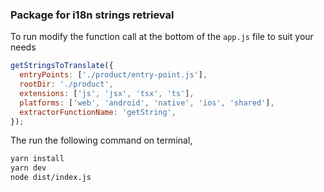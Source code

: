 ### Package for i18n strings retrieval

To run modify the function call at the bottom of the `app.js` file to suit your needs
```js
getStringsToTranslate({
  entryPoints: ['./product/entry-point.js'],
  rootDir: './product',
  extensions: ['js', 'jsx', 'tsx', 'ts'],
  platforms: ['web', 'android', 'native', 'ios', 'shared'],
  extractorFunctionName: 'getString',
});
```
The run the following command on terminal,
```bash
yarn install
yarn dev
node dist/index.js 
```